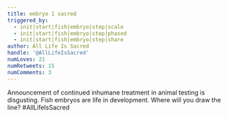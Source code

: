```yaml
---
title: embryo 1 sacred
triggered_by:
  - init|start|fish|embryo|step|scale
  - init|start|fish|embryo|step|phased
  - init|start|fish|embryo|step|share
author: All Life Is Sacred
handle: '@AllLifeIsSacred'
numLoves: 21
numRetweets: 15
numComments: 3
---
```

Announcement of continued inhumane treatment in animal testing is disgusting. Fish embryos are life in development. Where will you draw the line? #AllLifeIsSacred
